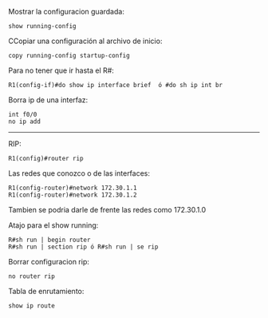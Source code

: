 Mostrar la configuracion guardada:
    
    show running-config  

CCopiar una configuración al archivo de inicio:
    
    copy running-config startup-config

Para no tener que ir hasta el R#:

    R1(config-if)#do show ip interface brief  ó #do sh ip int br

Borra ip de una interfaz:

    int f0/0
    no ip add


-----------------------------

RIP:

    R1(config)#router rip

Las redes que conozco o de las interfaces:

    R1(config-router)#network 172.30.1.1
    R1(config-router)#network 172.30.1.2
Tambien se podria darle de frente las redes como 172.30.1.0

Atajo para el show running:

    R#sh run | begin router
    R#sh run | section rip ó R#sh run | se rip

Borrar configuracion rip:

    no router rip

Tabla de enrutamiento:

    show ip route
